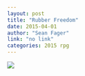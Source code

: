```yaml
---
layout: post
title: "Rubber Freedom"
date: 2015-04-01
author: "Sean Fager"
link: "no link"
categories: 2015 rpg
---
```

![]({{site.url}}/2015images/RubberFreedom.jpg)
